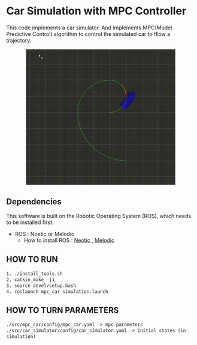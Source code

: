 #  Car Simulation with MPC Controller 

This code implements a car simulator. And implements MPC(Model Predictive Control) algorithm to control the simulated car to fllow a trajectory.

<p align="center">
    <img src="mpc.gif" width="400"/>
</p>

## Dependencies

This software is built on the Robotic Operating System (ROS), which needs to be installed first.

* ROS : Noetic or Melodic
  * How to install ROS : [Neotic](http://wiki.ros.org/noetic/Installation/Ubuntu) , [Melodic](https://wiki.ros.org/melodic)

## HOW TO RUN

```
1. ./install_tools.sh
2. catkin_make -j1
3. source devel/setup.bash
4. roslaunch mpc_car simulation.launch
```

## HOW TO TURN PARAMETERS

```
./src/mpc_car/config/mpc_car.yaml -> mpc parameters
./src/car_simulator/config/car_simulator.yaml -> initial states (in simulation)
```
